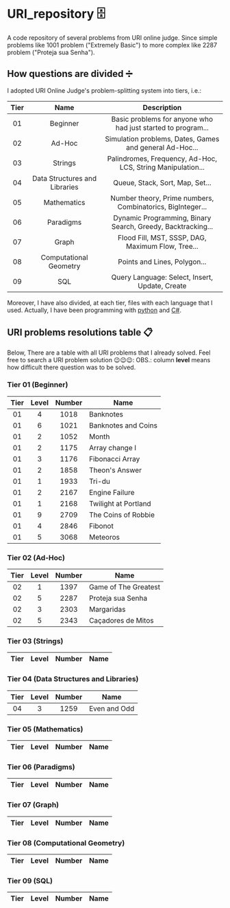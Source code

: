 # URI_repository 🗄️
A code repository of several problems from URI online judge. Since simple problems like 1001 problem ("Extremely Basic") to more complex like 2287 problem ("Proteja sua Senha").

## How questions are divided ➗
I adopted URI Online Judge's problem-splitting system into tiers, i.e.:

| Tier |              Name             |                          Description                         |
|:----:|:-----------------------------:|:------------------------------------------------------------:|
|  01  |            Beginner           | Basic problems for anyone who had just started to program... |
|  02  |             Ad-Hoc            |    Simulation problems, Dates, Games and general Ad-Hoc...   |
|  03  |            Strings            |  Palindromes, Frequency, Ad-Hoc, LCS, String Manipulation... |
|  04  | Data Structures and Libraries |                Queue, Stack, Sort, Map, Set...               |
|  05  |          Mathematics          |  Number theory, Prime numbers, Combinatorics, BigInteger...  |
|  06  |           Paradigms           |  Dynamic Programming, Binary Search, Greedy, Backtracking... |
|  07  |             Graph             |       Flood Fill, MST, SSSP, DAG, Maximum Flow, Tree...      |
|  08  |     Computational Geometry    |                 Points and Lines, Polygon...                 |
|  09  |              SQL              |        Query Language: Select, Insert, Update, Create        |

Moreover, I have also divided, at each tier, files with each language that I used. Actually, I have been programming with [python](https://www.python.org/) and [C#](https://docs.microsoft.com/en-us/dotnet/csharp/).

## URI problems resolutions table 📋
Below, There are a table with all URI problems that I already solved. Feel free to search a URI problem solution 😉😉😉:
OBS.: column **level** means how difficult there question was to be solved.

### Tier 01 (Beginner)
| Tier | Level | Number | Name                |
|:----:|:-----:|:------:|---------------------|
|  01  |   4   |  1018  | Banknotes           |
|  01  |   6   |  1021  | Banknotes and Coins |
|  01  |   2   |  1052  | Month               |
|  01  |   2   |  1175  | Array change I      |
|  01  |   3   |  1176  | Fibonacci Array     |
|  01  |   2   |  1858  | Theon's Answer      |
|  01  |   1   |  1933  | Tri-du              |
|  01  |   2   |  2167  | Engine Failure      |
|  01  |   1   |  2168  | Twilight at Portland|
|  01  |   9   |  2709  | The Coins of Robbie |
|  01  |   4   |  2846  | Fibonot             |
|  01  |   5   |  3068  | Meteoros            |

### Tier 02 (Ad-Hoc)
| Tier | Level | Number | Name                 |
|:----:|:-----:|:------:|----------------------|
|  02  |   1   | 1397   | Game of The Greatest |
|  02  |   5   | 2287   | Proteja sua Senha    |
|  02  |   3   | 2303   | Margaridas           |
|  02  |   5   | 2343   | Caçadores de Mitos   |

### Tier 03 (Strings)
| Tier | Level | Number | Name |
|:----:|:-----:|:------:|------|

### Tier 04 (Data Structures and Libraries)
| Tier | Level | Number | Name                |
|:----:|:-----:|:------:|---------------------|
|  04  |   3   |  1259  | Even and Odd        |

### Tier 05 (Mathematics)
| Tier | Level | Number | Name |
|:----:|:-----:|:------:|------|

### Tier 06 (Paradigms)
| Tier | Level | Number | Name |
|:----:|:-----:|:------:|------|

### Tier 07 (Graph)
| Tier | Level | Number | Name |
|:----:|:-----:|:------:|------|

### Tier 08 (Computational Geometry)
| Tier | Level | Number | Name |
|:----:|:-----:|:------:|------|

### Tier 09 (SQL)
| Tier | Level | Number | Name |
|:----:|:-----:|:------:|------|

